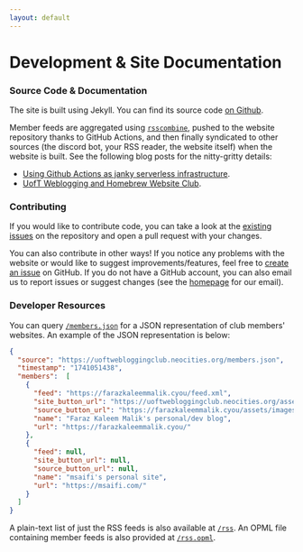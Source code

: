 ```yaml
---
layout: default
---
```


# Development & Site Documentation

### Source Code & Documentation

The site is built using Jekyll. You can find its source code [on Github](https://github.com/uoftwebloggingclub/uoftwebloggingclub.neocities.org).

Member feeds are aggregated using [`rsscombine`](https://github.com/uoftwebloggingclub/rsscombine), pushed to the website repository thanks to GitHub Actions, and then finally syndicated to other sources (the discord bot, your RSS reader, the website itself) when the website is built. See the following blog posts for the nitty-gritty details:
- [Using Github Actions as janky serverless infrastructure](https://farazkaleemmalik.cyou/blog/2024/githubactions1/).
- [UofT Weblogging and Homebrew Website Club](https://farazkaleemmalik.cyou/projects/webloggingclub/).

### Contributing

If you would like to contribute code, you can take a look at the [existing issues](https://github.com/uoftwebloggingclub/uoftwebloggingclub.neocities.org/issues) on the repository and open a pull request with your changes.

You can also contribute in other ways! If you notice any problems with the website or would like to suggest improvements/features, feel free to [create an issue](https://github.com/uoftwebloggingclub/uoftwebloggingclub.neocities.org/issues/new/choose) on GitHub. If you do not have a GitHub account, you can also email us to report issues or suggest changes (see the [homepage](/) for our email).

### Developer Resources

You can query [`/members.json`](/members.json) for a JSON representation of club members' websites. An example of the JSON representation is below:
```json
{
  "source": "https://uoftwebloggingclub.neocities.org/members.json",
  "timestamp": "1741051438",
  "members":  [
    {
      "feed": "https://farazkaleemmalik.cyou/feed.xml",
      "site_button_url": "https://uoftwebloggingclub.neocities.org/assets/img/site_buttons/member/farazkaleemmalik.png",
      "source_button_url": "https://farazkaleemmalik.cyou/assets/images/button.png",
      "name": "Faraz Kaleem Malik's personal/dev blog",
      "url": "https://farazkaleemmalik.cyou/"
    },
    {
      "feed": null,
      "site_button_url": null,
      "source_button_url": null,
      "name": "msaifi's personal site",
      "url": "https://msaifi.com/"
    }
  ]
}
```

A plain-text list of just the RSS feeds is also available at [`/rss`](/rss). An OPML file containing member feeds is also provided at [`/rss.opml`](/rss.opml).

